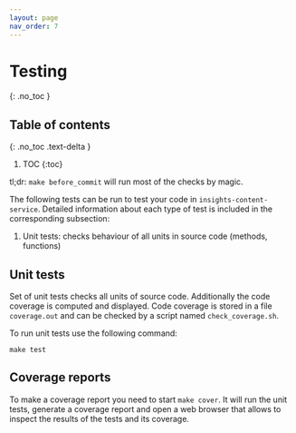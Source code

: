 ```yaml
---
layout: page
nav_order: 7
---
```


# Testing
{: .no_toc }

## Table of contents
{: .no_toc .text-delta }

1. TOC
{:toc}

tl;dr: `make before_commit` will run most of the checks by magic.

The following tests can be run to test your code in `insights-content-service`.
Detailed information about each type of test is included in the corresponding
subsection: 

1. Unit tests: checks behaviour of all units in source code (methods, functions)

## Unit tests

Set of unit tests checks all units of source code. Additionally the code
coverage is computed and displayed. Code coverage is stored in a file
`coverage.out` and can be checked by a script named `check_coverage.sh`.

To run unit tests use the following command:

`make test`

## Coverage reports

To make a coverage report you need to start `make cover`. It will run the unit
tests, generate a coverage report and open a web browser that allows to inspect
the results of the tests and its coverage.
